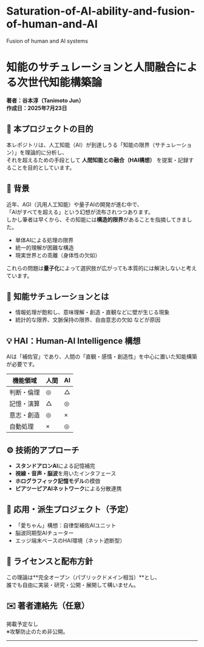 # Saturation-of-AI-ability-and-fusion-of-human-and-AI
Fusion of human and AI systems

# 知能のサチュレーションと人間融合による次世代知能構築論  
**著者：谷本淳（Tanimoto Jun）**  
**作成日：2025年7月23日**  

## 📘 本プロジェクトの目的

本レポジトリは、人工知能（AI）が到達しうる「知能の限界（サチュレーション）」を理論的に分析し、  
それを超えるための手段として **人間知能との融合（HAI構想）** を提案・記録することを目的としています。  

## 🧠 背景

近年、AGI（汎用人工知能）や量子AIの開発が進む中で、  
「AIがすべてを超える」という幻想が流布されつつあります。  
しかし筆者は早くから、その知能には**構造的限界**があることを指摘してきました。  

- 単体AIによる処理の限界  
- 統一的理解が困難な構造  
- 現実世界との乖離（身体性の欠如）  

これらの問題は**量子化**によって選択肢が広がっても本質的には解決しないと考えています。

## 🔁 知能サチュレーションとは

- 情報処理が飽和し、意味理解・創造・直観などに壁が生じる現象
- 統計的な限界、文脈保持の限界、自由意志の欠如 などが原因

## 💡 HAI：Human-AI Intelligence 構想

AIは「補佐官」であり、人間の「直観・感情・創造性」を中心に置いた知能構築が必要です。  

| 機能領域 | 人間 | AI |
|----------|------|----|
| 判断・倫理 | ◎ | △ |
| 記憶・演算 | △ | ◎ |
| 意志・創造 | ◎ | × |
| 自動処理 | × | ◎ |

## ⚙️ 技術的アプローチ

- **スタンドアロンAI**による記憶補完  
- **視線・音声・脳波**を用いたインタフェース  
- **ホログラフィック記憶モデル**の模倣  
- **ピアツーピアAIネットワーク**による分散連携  

## 📎 応用・派生プロジェクト（予定）

- 「愛ちゃん」構想：自律型補佐AIユニット  
- 脳波同期型AIチューター  
- エッジ端末ベースのHAI環境（ネット遮断型）  

## 📝 ライセンスと配布方針

この理論は**完全オープン（パブリックドメイン相当）**とし、  
誰でも自由に実装・研究・公開・展開して構いません。  

## ✉️ 著者連絡先（任意）

掲載予定なし  
※攻撃防止のため非公開。

---
